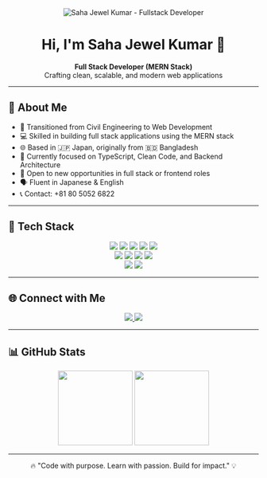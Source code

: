 <div align="center">
  <img src="https://raw.githubusercontent.com/YourUsername/YourUsername/main/banner.svg" alt="Saha Jewel Kumar - Fullstack Developer">
</div>
<h1 align="center">Hi, I'm Saha Jewel Kumar 👋</h1>
<p align="center">
  <strong>Full Stack Developer (MERN Stack)</strong> <br />
  Crafting clean, scalable, and modern web applications
</p>

---

## 🧠 About Me

- 🔁 Transitioned from Civil Engineering to Web Development
- 💻 Skilled in building full stack applications using the MERN stack
- 🌐 Based in 🇯🇵 Japan, originally from 🇧🇩 Bangladesh
- 🌱 Currently focused on TypeScript, Clean Code, and Backend Architecture
- 🤝 Open to new opportunities in full stack or frontend roles
- 🗣️ Fluent in Japanese & English
- 📞 Contact: +81 80 5052 6822

---

## 🚀 Tech Stack

<div align="center">

<!-- Frontend -->
<img src="https://img.shields.io/badge/React-61DAFB?logo=react&logoColor=black&style=for-the-badge" />
<img src="https://img.shields.io/badge/JavaScript-F7DF1E?logo=javascript&logoColor=black&style=for-the-badge" />
<img src="https://img.shields.io/badge/TypeScript-3178C6?logo=typescript&logoColor=white&style=for-the-badge" />
<img src="https://img.shields.io/badge/TailwindCSS-06B6D4?logo=tailwindcss&logoColor=white&style=for-the-badge" />
<img src="https://img.shields.io/badge/Redux-764ABC?logo=redux&logoColor=white&style=for-the-badge" />

<!-- Backend -->
<br />
<img src="https://img.shields.io/badge/Node.js-339933?logo=nodedotjs&logoColor=white&style=for-the-badge" />
<img src="https://img.shields.io/badge/Express.js-000000?logo=express&logoColor=white&style=for-the-badge" />
<img src="https://img.shields.io/badge/MongoDB-47A248?logo=mongodb&logoColor=white&style=for-the-badge" />
<img src="https://img.shields.io/badge/Mongoose-880000?logo=mongoose&logoColor=white&style=for-the-badge" />

<!-- Tools -->
<br />
<img src="https://img.shields.io/badge/Git-F05032?logo=git&logoColor=white&style=for-the-badge" />
<img src="https://img.shields.io/badge/GitHub-181717?logo=github&logoColor=white&style=for-the-badge" />


</div>

---

## 🌐 Connect with Me

<div align="center">
  <a href="https://www.linkedin.com/in/sahajewelkumar/" target="_blank">
    <img src="https://img.shields.io/badge/LinkedIn-0077B5?logo=linkedin&logoColor=white&style=for-the-badge" />
  </a>
  <a href="https://x.com/sahaJewelkumar" target="_blank">
    <img src="https://img.shields.io/badge/Twitter-1DA1F2?logo=twitter&logoColor=white&style=for-the-badge" />
  </a>
</div>

---

## 📊 GitHub Stats

<div align="center">
  <img src="https://github-readme-stats.vercel.app/api?username=Sahajewel&show_icons=true&theme=radical&count_private=true&hide_border=false" height="150" />
  <img src="https://github-readme-stats.vercel.app/api/top-langs/?username=Sahajewel&layout=compact&theme=radical&hide_border=false" height="150" />
</div>

---

<p align="center">
  🔥 "Code with purpose. Learn with passion. Build for impact." 💡
</p>
